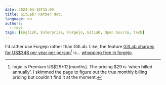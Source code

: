 ```yaml
---
date: 2024-04-16T15:09
title: GitLab? Rather Not.
language: en
authors:
  - revi
tags: [English, Enterprise, Forgejo, GitLab, Open Source, tech]
---
```


I'd rather use Forgejo rather than GitLab. Like, the feature [GitLab charges for US$348 per year per person](https://docs.gitlab.com/ee/user/project/labels.html#scoped-labels)[^1] is... [whopping free in forgejo](https://forgejo.org/docs/latest/user/labels/#scoped-labels).

[^1]: logic is Premium US$29\*12(months). The pricing $29 is 'when billed annually'. I skimmed the page to figure out the true monthly billing pricing but couldn't find it at the moment.
